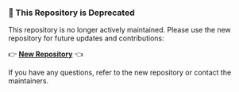 ### 🚨 This Repository is Deprecated
This repository is no longer actively maintained. Please use the new repository for future updates and contributions:

👉 **[New Repository](https://github.com/melisource/fury_mobile-dependencies-allowlist)** 👈

If you have any questions, refer to the new repository or contact the maintainers.
